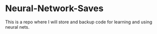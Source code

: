 # Neural-Network-Saves
This is a repo where I will store and backup code for learning and using neural nets.

